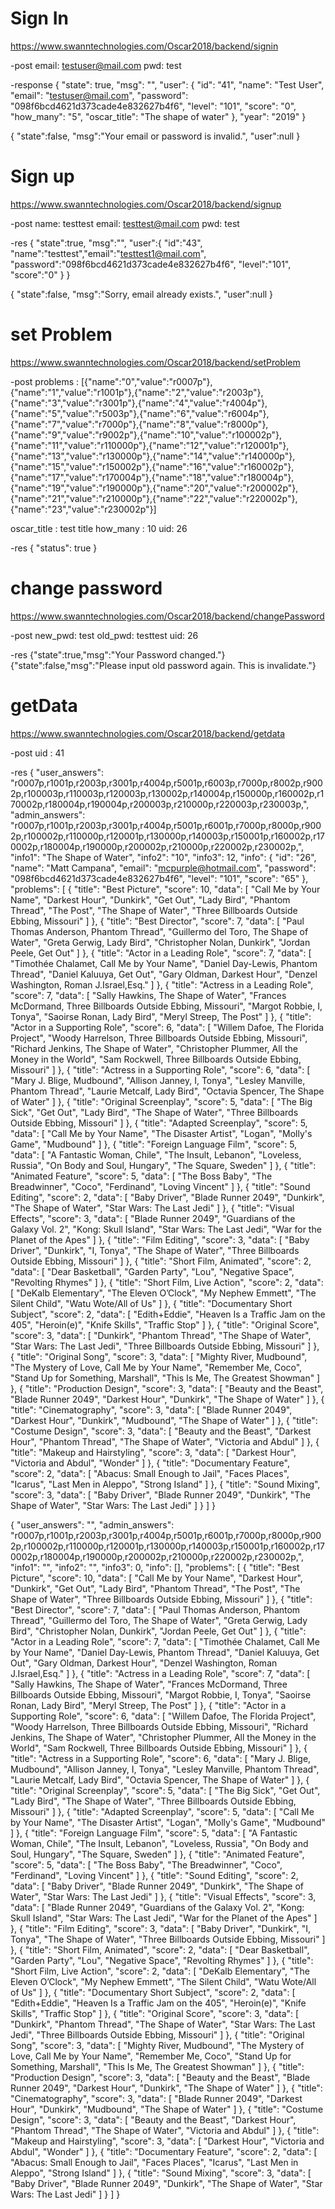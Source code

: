 # Sign In
https://www.swanntechnologies.com/Oscar2018/backend/signin

-post
email: testuser@mail.com
pwd: test

-response
{
    "state": true,
    "msg": "",
    "user": {
        "id": "41",
        "name": "Test User",
        "email": "testuser@mail.com",
        "password": "098f6bcd4621d373cade4e832627b4f6",
        "level": "101",
        "score": "0",
        "how_many": "5",
        "oscar_title": "The shape of water"
    },
    "year": "2019"
}

{
	"state":false,
	"msg":"Your email or password is invalid.",
	"user":null
}

# Sign up

https://www.swanntechnologies.com/Oscar2018/backend/signup

-post
name: testtest
email: testtest@mail.com
pwd: test

-res
{
	"state":true,
	"msg":"",
	"user":{
		"id":"43",
		"name":"testtest","email":"testtest1@mail.com",
		"password":"098f6bcd4621d373cade4e832627b4f6",
		"level":"101",
		"score":"0"
	}
}

{
	"state":false,
	"msg":"Sorry, email already exists.",
	"user":null
}

# set Problem
https://www.swanntechnologies.com/Oscar2018/backend/setProblem

-post
problems : [{"name":"0","value":"r0007p"},{"name":"1","value":"r1001p"},{"name":"2","value":"r2003p"},{"name":"3","value":"r3001p"},{"name":"4","value":"r4004p"},{"name":"5","value":"r5003p"},{"name":"6","value":"r6004p"},{"name":"7","value":"r7000p"},{"name":"8","value":"r8000p"},{"name":"9","value":"r9002p"},{"name":"10","value":"r100002p"},{"name":"11","value":"r110000p"},{"name":"12","value":"r120001p"},{"name":"13","value":"r130000p"},{"name":"14","value":"r140000p"},{"name":"15","value":"r150002p"},{"name":"16","value":"r160002p"},{"name":"17","value":"r170004p"},{"name":"18","value":"r180004p"},{"name":"19","value":"r190000p"},{"name":"20","value":"r200002p"},{"name":"21","value":"r210000p"},{"name":"22","value":"r220002p"},{"name":"23","value":"r230002p"}]

oscar_title : test title
how_many : 10
uid: 26

-res
{
    "status": true
}

# change password

https://www.swanntechnologies.com/Oscar2018/backend/changePassword

-post
new_pwd: test
old_pwd: testtest
uid: 26

-res
{"state":true,"msg":"Your Password changed."}
{"state":false,"msg":"Please input old password again. This is invalidate."}


# getData
https://www.swanntechnologies.com/Oscar2018/backend/getdata

-post
uid : 41

-res
{
    "user_answers": "r0007p,r1001p,r2003p,r3001p,r4004p,r5001p,r6003p,r7000p,r8002p,r9002p,r100003p,r110003p,r120003p,r130002p,r140004p,r150000p,r160002p,r170002p,r180004p,r190004p,r200003p,r210000p,r220003p,r230003p,",
    "admin_answers": "r0007p,r1001p,r2003p,r3001p,r4004p,r5001p,r6001p,r7000p,r8000p,r9002p,r100002p,r110000p,r120001p,r130000p,r140003p,r150001p,r160002p,r170002p,r180004p,r190000p,r200002p,r210000p,r220002p,r230002p,",
    "info1": "The Shape of Water",
    "info2": "10",
    "info3": 12,
    "info": {
        "id": "26",
        "name": "Matt Campana",
        "email": "mcpurple@hotmail.com",
        "password": "098f6bcd4621d373cade4e832627b4f6",
        "level": "101",
        "score": "65"
    },
    "problems": [
        {
            "title": "Best Picture",
            "score": 10,
            "data": [
                "Call Me by Your Name",
                "Darkest Hour",
                "Dunkirk",
                "Get Out",
                "Lady Bird",
                "Phantom Thread",
                "The Post",
                "The Shape of Water",
                "Three Billboards Outside Ebbing, Missouri"
            ]
        },
        {
            "title": "Best Director",
            "score": 7,
            "data": [
                "Paul Thomas Anderson, Phantom Thread",
                "Guillermo del Toro, The Shape of Water",
                "Greta Gerwig, Lady Bird",
                "Christopher Nolan, Dunkirk",
                "Jordan Peele, Get Out"
            ]
        },
        {
            "title": "Actor in a Leading Role",
            "score": 7,
            "data": [
                "Timothée Chalamet, Call Me by Your Name",
                "Daniel Day-Lewis, Phantom Thread",
                "Daniel Kaluuya, Get Out",
                "Gary Oldman, Darkest Hour",
                "Denzel Washington, Roman J.Israel,Esq."
            ]
        },
        {
            "title": "Actress in a Leading Role",
            "score": 7,
            "data": [
                "Sally Hawkins, The Shape of Water",
                "Frances McDormand, Three Billboards Outside Ebbing, Missouri",
                "Margot Robbie, I, Tonya",
                "Saoirse Ronan, Lady Bird",
                "Meryl Streep, The Post"
            ]
        },
        {
            "title": "Actor in a Supporting Role",
            "score": 6,
            "data": [
                "Willem Dafoe, The Florida Project",
                "Woody Harrelson, Three Billboards Outside Ebbing, Missouri",
                "Richard Jenkins, The Shape of Water",
                "Christopher Plummer, All the Money in the World",
                "Sam Rockwell, Three Billboards Outside Ebbing, Missouri"
            ]
        },
        {
            "title": "Actress in a Supporting Role",
            "score": 6,
            "data": [
                "Mary J. Blige, Mudbound",
                "Allison Janney, I, Tonya",
                "Lesley Manville, Phantom Thread",
                "Laurie Metcalf, Lady Bird",
                "Octavia Spencer, The Shape of Water"
            ]
        },
        {
            "title": "Original Screenplay",
            "score": 5,
            "data": [
                "The Big Sick",
                "Get Out",
                "Lady Bird",
                "The Shape of Water",
                "Three Billboards Outside Ebbing, Missouri"
            ]
        },
        {
            "title": "Adapted Screenplay",
            "score": 5,
            "data": [
                "Call Me by Your Name",
                "The Disaster Artist",
                "Logan",
                "Molly's Game",
                "Mudbound"
            ]
        },
        {
            "title": "Foreign Language Film",
            "score": 5,
            "data": [
                "A Fantastic Woman, Chile",
                "The Insult, Lebanon",
                "Loveless, Russia",
                "On Body and Soul, Hungary",
                "The Square, Sweden"
            ]
        },
        {
            "title": "Animated Feature",
            "score": 5,
            "data": [
                "The Boss Baby",
                "The Breadwinner",
                "Coco",
                "Ferdinand",
                "Loving Vincent"
            ]
        },
        {
            "title": "Sound Editing",
            "score": 2,
            "data": [
                "Baby Driver",
                "Blade Runner 2049",
                "Dunkirk",
                "The Shape of Water",
                "Star Wars: The Last Jedi"
            ]
        },
        {
            "title": "Visual Effects",
            "score": 3,
            "data": [
                "Blade Runner 2049",
                "Guardians of the Galaxy Vol. 2",
                "Kong: Skull Island",
                "Star Wars: The Last Jedi",
                "War for the Planet of the Apes"
            ]
        },
        {
            "title": "Film Editing",
            "score": 3,
            "data": [
                "Baby Driver",
                "Dunkirk",
                "I, Tonya",
                "The Shape of Water",
                "Three Billboards Outside Ebbing, Missouri"
            ]
        },
        {
            "title": "Short Film, Animated",
            "score": 2,
            "data": [
                "Dear Basketball",
                "Garden Party",
                "Lou",
                "Negative Space",
                "Revolting Rhymes"
            ]
        },
        {
            "title": "Short Film, Live Action",
            "score": 2,
            "data": [
                "DeKalb Elementary",
                "The Eleven O’Clock",
                "My Nephew Emmett",
                "The Silent Child",
                "Watu Wote/All of Us"
            ]
        },
        {
            "title": "Documentary Short Subject",
            "score": 2,
            "data": [
                "Edith+Eddie",
                "Heaven Is a Traffic Jam on the 405",
                "Heroin(e)",
                "Knife Skills",
                "Traffic Stop"
            ]
        },
        {
            "title": "Original Score",
            "score": 3,
            "data": [
                "Dunkirk",
                "Phantom Thread",
                "The Shape of Water",
                "Star Wars: The Last Jedi",
                "Three Billboards Outside Ebbing, Missouri"
            ]
        },
        {
            "title": "Original Song",
            "score": 3,
            "data": [
                "Mighty River, Mudbound",
                "The Mystery of Love, Call Me by Your Name",
                "Remember Me, Coco",
                "Stand Up for Something, Marshall",
                "This Is Me, The Greatest Showman"
            ]
        },
        {
            "title": "Production Design",
            "score": 3,
            "data": [
                "Beauty and the Beast",
                "Blade Runner 2049",
                "Darkest Hour",
                "Dunkirk",
                "The Shape of Water"
            ]
        },
        {
            "title": "Cinematography",
            "score": 3,
            "data": [
                "Blade Runner 2049",
                "Darkest Hour",
                "Dunkirk",
                "Mudbound",
                "The Shape of Water"
            ]
        },
        {
            "title": "Costume Design",
            "score": 3,
            "data": [
                "Beauty and the Beast",
                "Darkest Hour",
                "Phantom Thread",
                "The Shape of Water",
                "Victoria and Abdul"
            ]
        },
        {
            "title": "Makeup and Hairstyling",
            "score": 3,
            "data": [
                "Darkest Hour",
                "Victoria and Abdul",
                "Wonder"
            ]
        },
        {
            "title": "Documentary Feature",
            "score": 2,
            "data": [
                "Abacus: Small Enough to Jail",
                "Faces Places",
                "Icarus",
                "Last Men in Aleppo",
                "Strong Island"
            ]
        },
        {
            "title": "Sound Mixing",
            "score": 3,
            "data": [
                "Baby Driver",
                "Blade Runner 2049",
                "Dunkirk",
                "The Shape of Water",
                "Star Wars: The Last Jedi"
            ]
        }
    ]
}

{
    "user_answers": "",
    "admin_answers": "r0007p,r1001p,r2003p,r3001p,r4004p,r5001p,r6001p,r7000p,r8000p,r9002p,r100002p,r110000p,r120001p,r130000p,r140003p,r150001p,r160002p,r170002p,r180004p,r190000p,r200002p,r210000p,r220002p,r230002p,",
    "info1": "",
    "info2": "",
    "info3": 0,
    "info": [],
    "problems": [
        {
            "title": "Best Picture",
            "score": 10,
            "data": [
                "Call Me by Your Name",
                "Darkest Hour",
                "Dunkirk",
                "Get Out",
                "Lady Bird",
                "Phantom Thread",
                "The Post",
                "The Shape of Water",
                "Three Billboards Outside Ebbing, Missouri"
            ]
        },
        {
            "title": "Best Director",
            "score": 7,
            "data": [
                "Paul Thomas Anderson, Phantom Thread",
                "Guillermo del Toro, The Shape of Water",
                "Greta Gerwig, Lady Bird",
                "Christopher Nolan, Dunkirk",
                "Jordan Peele, Get Out"
            ]
        },
        {
            "title": "Actor in a Leading Role",
            "score": 7,
            "data": [
                "Timothée Chalamet, Call Me by Your Name",
                "Daniel Day-Lewis, Phantom Thread",
                "Daniel Kaluuya, Get Out",
                "Gary Oldman, Darkest Hour",
                "Denzel Washington, Roman J.Israel,Esq."
            ]
        },
        {
            "title": "Actress in a Leading Role",
            "score": 7,
            "data": [
                "Sally Hawkins, The Shape of Water",
                "Frances McDormand, Three Billboards Outside Ebbing, Missouri",
                "Margot Robbie, I, Tonya",
                "Saoirse Ronan, Lady Bird",
                "Meryl Streep, The Post"
            ]
        },
        {
            "title": "Actor in a Supporting Role",
            "score": 6,
            "data": [
                "Willem Dafoe, The Florida Project",
                "Woody Harrelson, Three Billboards Outside Ebbing, Missouri",
                "Richard Jenkins, The Shape of Water",
                "Christopher Plummer, All the Money in the World",
                "Sam Rockwell, Three Billboards Outside Ebbing, Missouri"
            ]
        },
        {
            "title": "Actress in a Supporting Role",
            "score": 6,
            "data": [
                "Mary J. Blige, Mudbound",
                "Allison Janney, I, Tonya",
                "Lesley Manville, Phantom Thread",
                "Laurie Metcalf, Lady Bird",
                "Octavia Spencer, The Shape of Water"
            ]
        },
        {
            "title": "Original Screenplay",
            "score": 5,
            "data": [
                "The Big Sick",
                "Get Out",
                "Lady Bird",
                "The Shape of Water",
                "Three Billboards Outside Ebbing, Missouri"
            ]
        },
        {
            "title": "Adapted Screenplay",
            "score": 5,
            "data": [
                "Call Me by Your Name",
                "The Disaster Artist",
                "Logan",
                "Molly's Game",
                "Mudbound"
            ]
        },
        {
            "title": "Foreign Language Film",
            "score": 5,
            "data": [
                "A Fantastic Woman, Chile",
                "The Insult, Lebanon",
                "Loveless, Russia",
                "On Body and Soul, Hungary",
                "The Square, Sweden"
            ]
        },
        {
            "title": "Animated Feature",
            "score": 5,
            "data": [
                "The Boss Baby",
                "The Breadwinner",
                "Coco",
                "Ferdinand",
                "Loving Vincent"
            ]
        },
        {
            "title": "Sound Editing",
            "score": 2,
            "data": [
                "Baby Driver",
                "Blade Runner 2049",
                "Dunkirk",
                "The Shape of Water",
                "Star Wars: The Last Jedi"
            ]
        },
        {
            "title": "Visual Effects",
            "score": 3,
            "data": [
                "Blade Runner 2049",
                "Guardians of the Galaxy Vol. 2",
                "Kong: Skull Island",
                "Star Wars: The Last Jedi",
                "War for the Planet of the Apes"
            ]
        },
        {
            "title": "Film Editing",
            "score": 3,
            "data": [
                "Baby Driver",
                "Dunkirk",
                "I, Tonya",
                "The Shape of Water",
                "Three Billboards Outside Ebbing, Missouri"
            ]
        },
        {
            "title": "Short Film, Animated",
            "score": 2,
            "data": [
                "Dear Basketball",
                "Garden Party",
                "Lou",
                "Negative Space",
                "Revolting Rhymes"
            ]
        },
        {
            "title": "Short Film, Live Action",
            "score": 2,
            "data": [
                "DeKalb Elementary",
                "The Eleven O’Clock",
                "My Nephew Emmett",
                "The Silent Child",
                "Watu Wote/All of Us"
            ]
        },
        {
            "title": "Documentary Short Subject",
            "score": 2,
            "data": [
                "Edith+Eddie",
                "Heaven Is a Traffic Jam on the 405",
                "Heroin(e)",
                "Knife Skills",
                "Traffic Stop"
            ]
        },
        {
            "title": "Original Score",
            "score": 3,
            "data": [
                "Dunkirk",
                "Phantom Thread",
                "The Shape of Water",
                "Star Wars: The Last Jedi",
                "Three Billboards Outside Ebbing, Missouri"
            ]
        },
        {
            "title": "Original Song",
            "score": 3,
            "data": [
                "Mighty River, Mudbound",
                "The Mystery of Love, Call Me by Your Name",
                "Remember Me, Coco",
                "Stand Up for Something, Marshall",
                "This Is Me, The Greatest Showman"
            ]
        },
        {
            "title": "Production Design",
            "score": 3,
            "data": [
                "Beauty and the Beast",
                "Blade Runner 2049",
                "Darkest Hour",
                "Dunkirk",
                "The Shape of Water"
            ]
        },
        {
            "title": "Cinematography",
            "score": 3,
            "data": [
                "Blade Runner 2049",
                "Darkest Hour",
                "Dunkirk",
                "Mudbound",
                "The Shape of Water"
            ]
        },
        {
            "title": "Costume Design",
            "score": 3,
            "data": [
                "Beauty and the Beast",
                "Darkest Hour",
                "Phantom Thread",
                "The Shape of Water",
                "Victoria and Abdul"
            ]
        },
        {
            "title": "Makeup and Hairstyling",
            "score": 3,
            "data": [
                "Darkest Hour",
                "Victoria and Abdul",
                "Wonder"
            ]
        },
        {
            "title": "Documentary Feature",
            "score": 2,
            "data": [
                "Abacus: Small Enough to Jail",
                "Faces Places",
                "Icarus",
                "Last Men in Aleppo",
                "Strong Island"
            ]
        },
        {
            "title": "Sound Mixing",
            "score": 3,
            "data": [
                "Baby Driver",
                "Blade Runner 2049",
                "Dunkirk",
                "The Shape of Water",
                "Star Wars: The Last Jedi"
            ]
        }
    ]
}
